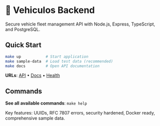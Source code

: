 # 🚗 Vehiculos Backend

Secure vehicle fleet management API with Node.js, Express, TypeScript, and PostgreSQL.

## Quick Start

```bash
make up           # Start application
make sample-data  # Load test data (recommended)
make docs         # Open API documentation
```

**URLs**: [API](http://localhost:3000) • [Docs](http://localhost:3000/docs) • [Health](http://localhost:3000/health)

## Commands

**See all available commands**: `make help`

Key features: UUIDs, RFC 7807 errors, security hardened, Docker ready, comprehensive sample data.
